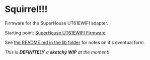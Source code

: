 # Squirrel!!!

Firmware for the SuperHouse UT61EWIFI adapter.

Starting point: [SuperHouse UT61EWIFI Firmware](https://github.com/SuperHouse/UT61EWIFI)

See [the README.md in the lib folder](https://github.com/cdntinker/UT61E-WiFi/blob/main/libs/UT61EWIFI/README.md) for notes on it's eventual form.

*This is **DEFINITELY** a **sketchy WIP** at the moment!*